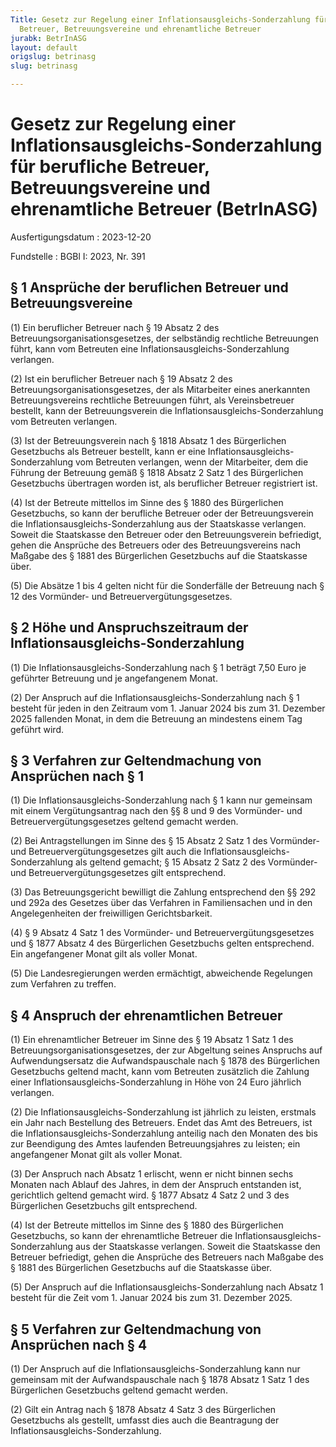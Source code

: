 ```yaml
---
Title: Gesetz zur Regelung einer Inflationsausgleichs-Sonderzahlung für berufliche
  Betreuer, Betreuungsvereine und ehrenamtliche Betreuer
jurabk: BetrInASG
layout: default
origslug: betrinasg
slug: betrinasg

---
```


# Gesetz zur Regelung einer Inflationsausgleichs-Sonderzahlung für berufliche Betreuer, Betreuungsvereine und ehrenamtliche Betreuer (BetrInASG)

Ausfertigungsdatum
:   2023-12-20

Fundstelle
:   BGBl I: 2023, Nr. 391


## § 1 Ansprüche der beruflichen Betreuer und Betreuungsvereine

(1) Ein beruflicher Betreuer nach § 19 Absatz 2 des Betreuungsorganisationsgesetzes, der selbständig rechtliche Betreuungen führt, kann vom Betreuten eine Inflationsausgleichs-Sonderzahlung verlangen.

(2) Ist ein beruflicher Betreuer nach § 19 Absatz 2 des Betreuungsorganisationsgesetzes, der als Mitarbeiter eines anerkannten Betreuungsvereins rechtliche Betreuungen führt, als Vereinsbetreuer bestellt, kann der Betreuungsverein die Inflationsausgleichs-Sonderzahlung vom Betreuten verlangen.

(3) Ist der Betreuungsverein nach § 1818 Absatz 1 des Bürgerlichen Gesetzbuchs als Betreuer bestellt, kann er eine Inflationsausgleichs-Sonderzahlung vom Betreuten verlangen, wenn der Mitarbeiter, dem die Führung der Betreuung gemäß § 1818 Absatz 2 Satz 1 des Bürgerlichen Gesetzbuchs übertragen worden ist, als beruflicher Betreuer registriert ist.

(4) Ist der Betreute mittellos im Sinne des § 1880 des Bürgerlichen Gesetzbuchs, so kann der berufliche Betreuer oder der Betreuungsverein die Inflationsausgleichs-Sonderzahlung aus der Staatskasse verlangen. Soweit die Staatskasse den Betreuer oder den Betreuungsverein befriedigt, gehen die Ansprüche des Betreuers oder des Betreuungsvereins nach Maßgabe des § 1881 des Bürgerlichen Gesetzbuchs auf die Staatskasse über.

(5) Die Absätze 1 bis 4 gelten nicht für die Sonderfälle der Betreuung nach § 12 des Vormünder- und Betreuervergütungsgesetzes.


## § 2 Höhe und Anspruchszeitraum der Inflationsausgleichs-Sonderzahlung

(1) Die Inflationsausgleichs-Sonderzahlung nach § 1 beträgt 7,50 Euro je geführter Betreuung und je angefangenem Monat.

(2) Der Anspruch auf die Inflationsausgleichs-Sonderzahlung nach § 1 besteht für jeden in den Zeitraum vom 1. Januar 2024 bis zum 31. Dezember 2025 fallenden Monat, in dem die Betreuung an mindestens einem Tag geführt wird.


## § 3 Verfahren zur Geltendmachung von Ansprüchen nach § 1

(1) Die Inflationsausgleichs-Sonderzahlung nach § 1 kann nur gemeinsam mit einem Vergütungsantrag nach den §§ 8 und 9 des Vormünder- und Betreuervergütungsgesetzes geltend gemacht werden.

(2) Bei Antragstellungen im Sinne des § 15 Absatz 2 Satz 1 des Vormünder- und Betreuervergütungsgesetzes gilt auch die Inflationsausgleichs-Sonderzahlung als geltend gemacht; § 15 Absatz 2 Satz 2 des Vormünder- und Betreuervergütungsgesetzes gilt entsprechend.

(3) Das Betreuungsgericht bewilligt die Zahlung entsprechend den §§ 292 und 292a des Gesetzes über das Verfahren in Familiensachen und in den Angelegenheiten der freiwilligen Gerichtsbarkeit.

(4) § 9 Absatz 4 Satz 1 des Vormünder- und Betreuervergütungsgesetzes und § 1877 Absatz 4 des Bürgerlichen Gesetzbuchs gelten entsprechend. Ein angefangener Monat gilt als voller Monat.

(5) Die Landesregierungen werden ermächtigt, abweichende Regelungen zum Verfahren zu treffen.


## § 4 Anspruch der ehrenamtlichen Betreuer

(1) Ein ehrenamtlicher Betreuer im Sinne des § 19 Absatz 1 Satz 1 des Betreuungsorganisationsgesetzes, der zur Abgeltung seines Anspruchs auf Aufwendungsersatz die Aufwandspauschale nach § 1878 des Bürgerlichen Gesetzbuchs geltend macht, kann vom Betreuten zusätzlich die Zahlung einer Inflationsausgleichs-Sonderzahlung in Höhe von 24 Euro jährlich verlangen.

(2) Die Inflationsausgleichs-Sonderzahlung ist jährlich zu leisten, erstmals ein Jahr nach Bestellung des Betreuers. Endet das Amt des Betreuers, ist die Inflationsausgleichs-Sonderzahlung anteilig nach den Monaten des bis zur Beendigung des Amtes laufenden Betreuungsjahres zu leisten; ein angefangener Monat gilt als voller Monat.

(3) Der Anspruch nach Absatz 1 erlischt, wenn er nicht binnen sechs Monaten nach Ablauf des Jahres, in dem der Anspruch entstanden ist, gerichtlich geltend gemacht wird. § 1877 Absatz 4 Satz 2 und 3 des Bürgerlichen Gesetzbuchs gilt entsprechend.

(4) Ist der Betreute mittellos im Sinne des § 1880 des Bürgerlichen Gesetzbuchs, so kann der ehrenamtliche Betreuer die Inflationsausgleichs-Sonderzahlung aus der Staatskasse verlangen. Soweit die Staatskasse den Betreuer befriedigt, gehen die Ansprüche des Betreuers nach Maßgabe des § 1881 des Bürgerlichen Gesetzbuchs auf die Staatskasse über.

(5) Der Anspruch auf die Inflationsausgleichs-Sonderzahlung nach Absatz 1 besteht für die Zeit vom 1. Januar 2024 bis zum 31. Dezember 2025.


## § 5 Verfahren zur Geltendmachung von Ansprüchen nach § 4

(1) Der Anspruch auf die Inflationsausgleichs-Sonderzahlung kann nur gemeinsam mit der Aufwandspauschale nach § 1878 Absatz 1 Satz 1 des Bürgerlichen Gesetzbuchs geltend gemacht werden.

(2) Gilt ein Antrag nach § 1878 Absatz 4 Satz 3 des Bürgerlichen Gesetzbuchs als gestellt, umfasst dies auch die Beantragung der Inflationsausgleichs-Sonderzahlung.

